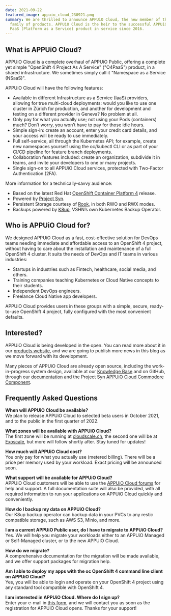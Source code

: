 ```yaml
---
date: 2021-09-22
featured_image: appuio_cloud_230921.png
summary: We are thrilled to announce APPUiO Cloud, the new member of the APPUiO
  family of products. APPUiO Cloud is the heir to the successful APPUiO Public
  PaaS (Platform as a Service) product in service since 2016.
---
```

## What is APPUiO Cloud?

APPUiO Cloud is a complete overhaul of APPUiO Public, offering a complete yet simple "OpenShift 4 Project As A Service" ("O4PaaS") product, in a shared infrastructure. We sometimes simply call it "Namespace as a Service (NSaaS)".

APPUiO Cloud will have the following features:

* Available in different Infrastructure as a Service (IaaS) providers, allowing for true multi-cloud deployments: would you like to use one cluster in Zürich for production, and another for development and testing on a different provider in Geneva? No problem at all.
* Only pay for what you actually use; not using your Pods (containers) much? Don’t worry, you won’t have to pay for those idle hours.
* Simple sign-in: create an account, enter your credit card details, and your access will be ready to use immediately.
* Full self-service, all through the Kubernetes API; for example, create new namespaces yourself using the oc/kubectl CLI or as part of your CI/CD pipeline for feature branch deployments.
* Collaboration features included: create an organization, subdivide it in teams, and invite your developers to one or many projects.
* Single sign-on to all APPUiO Cloud services, protected with Two-Factor Authentication (2FA).

More information for a technically-savvy audience:

* Based on the latest Red Hat [OpenShift Container Platform 4](https://www.redhat.com/en/technologies/cloud-computing/openshift) release.
* Powered by [Project Syn](https://syn.tools/).
* Persistent Storage courtesy of [Rook](https://rook.io/), in both RWO and RWX modes.
* Backups powered by [K8up](https://k8up.io/), VSHN’s own Kubernetes Backup Operator.

## Who is APPUiO Cloud for?

We designed APPUiO Cloud as a fast, cost-effective solution for DevOps teams needing immediate and affordable access to an OpenShift 4 project, without having to care about the installation and maintenance of a full OpenShift 4 cluster. It suits the needs of DevOps and IT teams in various industries:

* Startups in industries such as Fintech, healthcare, social media, and others.
* Training companies teaching Kubernetes or Cloud Native concepts to their students.
* Independent DevOps engineers.
* Freelance Cloud Native app developers.

APPUiO Cloud provides users in these groups with a simple, secure, ready-to-use OpenShift 4 project, fully configured with the most convenient defaults.

## Interested?

APPUiO Cloud is being developed in the open. You can read more about it in our [products website](https://products.docs.vshn.ch/products/appuio/cloud/index.html), and we are going to publish more news in this blog as we move forward with its development.

Many pieces of APPUiO Cloud are already open source, including the work-in-progress system design, available at our [Knowledge Base](https://kb.vshn.ch/appuio-cloud/) and on GitHub, through our [documentation](https://github.com/appuio/appuio-io-docs) and the Project Syn [APPUiO Cloud Commodore Component](https://github.com/appuio/component-appuio-cloud).

## Frequently Asked Questions

**When will APPUiO Cloud be available?**\
We plan to release APPUiO Cloud to selected beta users in October 2021, and to the public in the first quarter of 2022.

**What zones will be available with APPUiO Cloud?**\
The first zone will be running at [cloudscale.ch](http://cloudscale.ch), the second one will be at [Exoscale](https://www.exoscale.com/), but more will follow shortly after. Stay tuned for updates!

**How much will APPUiO Cloud cost?**\
You only pay for what you actually use (metered billing). There will be a price per memory used by your workload. Exact pricing will be announced soon.

**What support will be available for APPUiO Cloud?**\
APPUiO Cloud customers will be able to use the [APPUiO Cloud forums](https://github.com/appuio/appuio-cloud-community/discussions) for help and support. A full documentation suite will also be provided, with all required information to run your applications on APPUiO Cloud quickly and conveniently.

**How do I backup my data on APPUiO Cloud?**\
Our K8up backup operator can backup data in your PVCs to any restic compatible storage, such as AWS S3, Minio, and more.

**I am a current APPUiO Public user, do I have to migrate to APPUiO Cloud?**\
Yes. We will help you migrate your workloads either to an APPUiO Managed or Self-Managed cluster, or to the new APPUiO Cloud.

**How do we migrate?**\
A comprehensive documentation for the migration will be made available, and we offer support packages for migration help.

**Am I able to deploy my apps with the oc OpenShift 4 command line client on APPUiO Cloud?**\
Yes, you will be able to login and operate on your OpenShift 4 project using any standard tool compatible with OpenShift 4.

**I am interested in APPUiO Cloud. Where do I sign up?**\
Enter your e-mail in [this form](https://share.hsforms.com/1Hfs9Dm93S_2iq4Ul61jR6A48awa), and we will contact you as soon as the registration for APPUiO Cloud opens. Thanks for your support!
